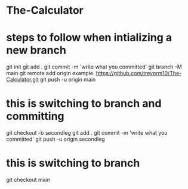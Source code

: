 # The-Calculator
# steps to follow when intializing a new branch
git init
git add .
git commit -m 'write what you committed'
git branch -M main
git remote add origin <copy the repo URL here> example. https://github.com/trevorm10/The-Calculator.git
git push -u origin main

# this is switching to branch and committing
git checkout -b secondleg
git add .
git commit -m 'write what you committed'
git push -u origin secondleg

# this is switching to branch 
git checkout main
